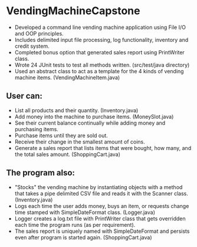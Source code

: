 # VendingMachineCapstone

* Developed a command line vending machine application using File I/O and OOP principles.
* Includes delimited input file processing, log functionality, inventory and credit system. 
* Completed bonus option that generated sales report using PrintWriter class.
* Wrote 24 JUnit tests to test all methods written. (src/test/java directory)
* Used an abstract class to act as a template for the 4 kinds of vending machine items. (VendingMachineItem.java)

## User can:

* List all products and their quantity. (Inventory.java)
* Add money into the machine to purchase items. (MoneySlot.java)
* See their current balance continually while adding money and purchasing items.
* Purchase items until they are sold out.
* Receive their change in the smallest amount of coins. 
* Generate a sales report that lists items that were bought, how many, and the total sales amount. (ShoppingCart.java)

## The program also:

* "Stocks" the vending machine by instantiating objects with a method that takes a pipe delimited CSV file and reads it with the Scanner class. (Inventory.java)
* Logs each time the user adds money, buys an item, or requests change time stamped with SimpleDateFormat class. (Logger.java)
* Logger creates a log.txt file with PrintWriter class that gets overridden each time the program runs (as per requirement).
* The sales report is uniquely named with SimpleDateFormat and persists even after program is started again. (ShoppingCart.java)

